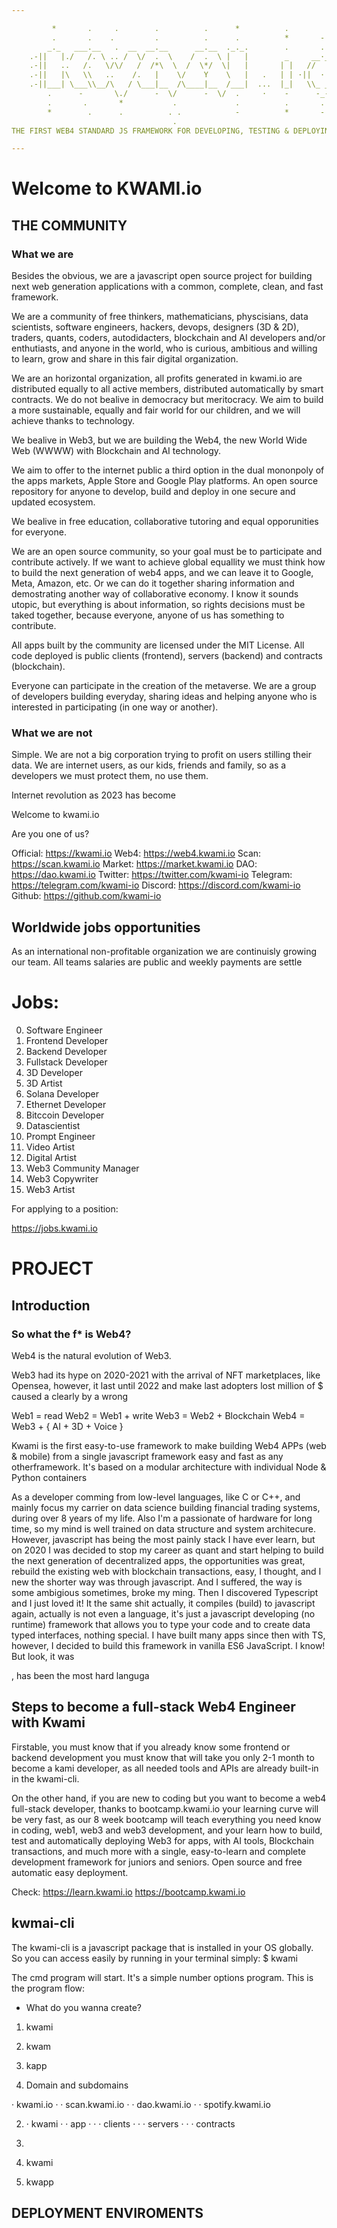 ```yaml
---

         *       .     .        .          .      *          .
         .       .    .         .          .      .          *       -
        _._   ___.__   .  __  __.__      __.__  ._._.        .       .
    .-||   |./   /. \ .. /  \/  .  \    /  .  \ |   |        _     __·__
    .-||   ..   /.   \/\/   /  /*\  \  /  \*/  \|   |       | |   //   \\
    .-||   |\   \\   ..    /.   |    \/    Y    \   |   .   | | ·||  ·  ||·
    .-||___| \___\\__/\   / \___|__  /\____|__  /___|  ...  |_|   \\_ _//
        .      -       \./      -  \/      -  \/  .     ·    -      -_-
        .       .       *           .             .          .       .
        *        .      .          . .            -          *       -
                                    .
THE FIRST WEB4 STANDARD JS FRAMEWORK FOR DEVELOPING, TESTING & DEPLOYING ONE-PAGE 3D APPS WITH BUILT-IN BLOCKCHAIN & AI API LIBRARIES FOR TEXT, IMAGE, AUDIO, VIDEO AND DOCUMENTS

---
```


# Welcome to KWAMI.io

## THE COMMUNITY

### What we are

Besides the obvious, we are a javascript open source project for building next web generation applications with a common, complete, clean, and fast framework.

We are a community of free thinkers, mathematicians, physcisians, data scientists, software engineers, hackers, devops, designers (3D & 2D), traders, quants, coders, autodidacters, blockchain and AI developers and/or enthutiasts, and anyone in the world, who is curious, ambitious and willing to learn, grow and share in this fair digital organization.

We are an horizontal organization, all profits generated in kwami.io are distributed equally to all active members, distributed automatically by smart contracts. We do not bealive in democracy but meritocracy. We aim to build a more sustainable, equally and fair world for our children, and we will achieve thanks to technology.

We bealive in Web3, but we are building the Web4, the new World Wide Web (WWWW) with Blockchain and AI technology.

We aim to offer to the internet public a third option in the dual mononpoly of the apps markets, Apple Store and Google Play platforms. An open source repository for anyone to develop, build and deploy in one secure and updated ecosystem.

We bealive in free education, collaborative tutoring and equal opporunities for everyone.

We are an open source community, so your goal must be to participate and contribute actively. If we want to achieve global equallity we must think how to build the next generation of web4 apps, and we can leave it to Google, Meta, Amazon, etc. Or we can do it together sharing information and demostrating another way of collaborative economy. I know it sounds utopic, but everything is about information, so rights decisions must be taked together, because everyone, anyone of us has something to contribute.

All apps built by the community are licensed under the MIT License. All code deployed is public clients (frontend), servers (backend) and contracts (blockchain).

Everyone can participate in the creation of the metaverse. We are a group of developers building everyday, sharing ideas and helping anyone who is interested in participating (in one way or another).

### What we are not

Simple. We are not a big corporation trying to profit on users stilling their data. We are internet users, as our kids, friends and family, so as a developers we must protect them, no use them.

Internet revolution as 2023 has become

Welcome to kwami.io

Are you one of us?

Official: https://kwami.io
Web4: https://web4.kwami.io
Scan: https://scan.kwami.io
Market: https://market.kwami.io
DAO: https://dao.kwami.io
Twitter: https://twitter.com/kwami-io
Telegram: https://telegram.com/kwami-io
Discord: https://discord.com/kwami-io
Github: https://github.com/kwami-io

## Worldwide jobs opportunities

As an international non-profitable organization we are continuisly growing our team. All teams salaries are public and weekly payments are settle

# Jobs:

0. Software Engineer
1. Frontend Developer
2. Backend Developer
3. Fullstack Developer
4. 3D Developer
5. 3D Artist
6. Solana Developer
7. Ethernet Developer
8. Bitccoin Developer
9. Datascientist
10. Prompt Engineer
11. Video Artist
12. Digital Artist
13. Web3 Community Manager
14. Web3 Copywriter
15. Web3 Artist

For applying to a position:

https://jobs.kwami.io

# PROJECT

## Introduction

### So what the f\* is Web4?

Web4 is the natural evolution of Web3.

Web3 had its hype on 2020-2021 with the arrival of NFT marketplaces, like Opensea, however, it last until 2022 and make last adopters lost million of $ caused a clearly by a wrong

Web1 = read
Web2 = Web1 + write
Web3 = Web2 + Blockchain
Web4 = Web3 + { AI + 3D + Voice }

Kwami is the first easy-to-use framework to make building Web4 APPs (web & mobile) from a single javascript framework easy and fast as any otherframework. It's based on a modular architecture with individual Node & Python containers

As a developer comming from low-level languages, like C or C++, and mainly focus my carrier on data science building financial trading systems, during over 8 years of my life. Also I'm a passionate of hardware for long time, so my mind is well trained on data structure and system architecure. However, javascript has being the most painly stack I have ever learn, but on 2020 I was decided to stop my career as quant and start helping to build the next generation of decentralized apps, the opportunities was great, rebuild the existing web with blockchain transactions, easy, I thought, and I new the shorter way was through javascript. And I suffered, the way is some ambigious sometimes, broke my ming. Then I discovered Typescript and I just loved it! It the same shit actually, it compiles (build) to javascript again, actually is not even a language, it's just a javascript developing (no runtime) framework that allows you to type your code and to create data typed interfaces, nothing special. I have built many apps since then with TS, however, I decided to build this framework in vanilla ES6 JavaScript. I know! But look, it was

, has been the most hard languga

## Steps to become a full-stack Web4 Engineer with Kwami

Firstable, you must know that if you already know some frontend or backend development you must know that will take you only 2-1 month to become a kami developer, as all needed tools and APIs are already built-in in the kwami-cli.

On the other hand, if you are new to coding but you want to become a web4 full-stack developer, thanks to bootcamp.kwami.io your learning curve will be very fast, as our 8 week bootcamp will teach everything you need know in coding, web1, web3 and web3 development, and your learn how to build, test and automatically deploying Web3 for apps, with AI tools, Blockchain transactions, and much more with a single, easy-to-learn and complete development framework for juniors and seniors. Open source and free automatic easy deployment.

Check: https://learn.kwami.io
https://bootcamp.kwami.io

## kwmai-cli

The kwami-cli is a javascript package that is installed in your OS globally. So you can access easily by running in your terminal simply: $ kwami

The cmd program will start. It's a simple number options program. This is the program flow:

- What do you wanna create?

1. kwami
2. kwam
3. kapp

4. Domain and subdomains

· kwami.io
· · scan.kwami.io
· · dao.kwami.io
· · spotify.kwami.io

2. · kwami
   · · app
   · · · clients
   · · · servers
   · · · contracts

3.

4. kwami

5. kwapp

## DEPLOYMENT ENVIROMENTS
